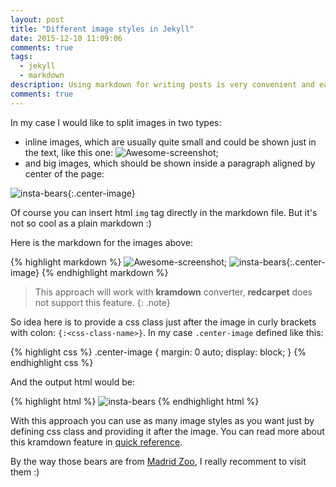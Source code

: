 ```yaml
---
layout: post
title: "Different image styles in Jekyll"
date: 2015-12-10 11:09:06
comments: true
tags: 
  - jekyll
  - markdown
description: Using markdown for writing posts is very convenient and easy, but since markdown converts to html there is not much ways to customize styles of some elements in result html, like styles of an image. Here I'll show how it could be solved.
comments: true
---
```


In my case I would like to split images in two types: 

 * inline images, which are usually quite small and could be shown just in the text, 
 like this one: ![Awesome-screenshot]({{site.url}}/images/awesome_scrnsht.png);
 * and big images, which should be shown inside a paragraph aligned by center of the page:
 
![insta-bears]({{site.url}}/images/insta-bears.jpg){:.center-image}

Of course you can insert html `img` tag directly in the markdown file. But it's not so cool as a plain markdown :)

Here is the markdown for the images above:

{% highlight markdown %}
![Awesome-screenshot]({{site.url}}/images/awesome_scrnsht.png);
![insta-bears]({{site.url}}/images/insta-bears.jpg){:.center-image}
{% endhighlight markdown %}

> This approach will work with **kramdown** converter, **redcarpet** does not support this feature.
{: .note}

So idea here is to provide a css class just after the image in curly brackets with colon: `{:<css-class-name>}`. In my case `.center-image` defined like this:

{% highlight css %}
.center-image
{
  margin: 0 auto;
  display: block;
}
{% endhighlight css %}

And the output html would be:

{% highlight html %}
<img src="http://localhost:4000/images/insta-bears.jpg" alt="insta-bears" class="center-image">
{% endhighlight html %}

With this approach you can use as many image styles as you want just by defining css class and providing it after the image. You can read more about this kramdown feature in [quick reference](http://kramdown.gettalong.org/quickref.html#block-attributes). 

By the way those bears are from [Madrid Zoo](http://zoomadrid.com/en), I really recomment to visit them :)
